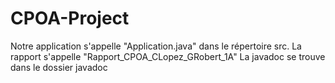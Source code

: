 # CPOA-Project
Notre application s'appelle "Application.java" dans le répertoire src.
La rapport s'appelle "Rapport_CPOA_CLopez_GRobert_1A"
La javadoc se trouve dans le dossier javadoc 

